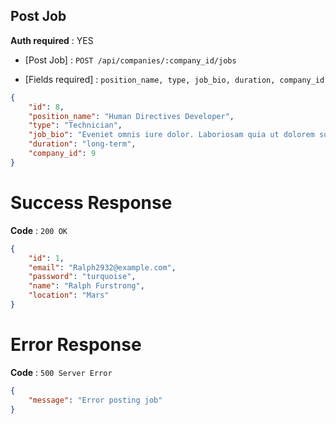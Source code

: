 ## Post Job

**Auth required** : YES

* [Post Job] : `POST /api/companies/:company_id/jobs`

* [Fields required] :  `position_name, type, job_bio, duration, company_id`

```json
{
    "id": 8,
    "position_name": "Human Directives Developer",
    "type": "Technician",
    "job_bio": "Eveniet omnis iure dolor. Laboriosam quia ut dolorem suscipit quod. Molestiae consequuntur animi provident consequatur repellendus est vitae.",
    "duration": "long-term",
    "company_id": 9
}
```

# Success Response

**Code** : `200 OK`

```json
{
    "id": 1,
    "email": "Ralph2932@example.com",
    "password": "turquoise",
    "name": "Ralph Furstrong",
    "location": "Mars"
}
```

# Error Response

**Code** : `500 Server Error`

```json
{
 	"message": "Error posting job"
}
```